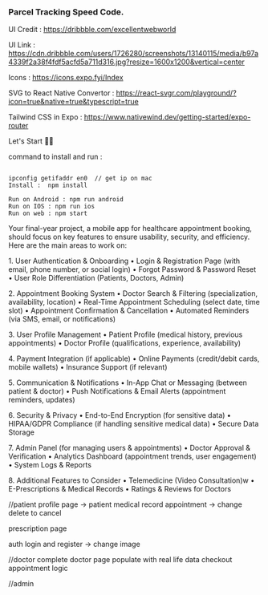 ### Parcel Tracking Speed Code.

UI Credit : https://dribbble.com/excellentwebworld

UI Link : https://cdn.dribbble.com/users/1726280/screenshots/13140115/media/b97a4339f2a38f4fdf5acfd5a711d316.jpg?resize=1600x1200&vertical=center

Icons : https://icons.expo.fyi/Index

SVG to React Native Convertor : https://react-svgr.com/playground/?icon=true&native=true&typescript=true

Tailwind CSS in Expo : https://www.nativewind.dev/getting-started/expo-router

Let's Start 👋🏻

command to install and run :

```

ipconfig getifaddr en0  // get ip on mac
Install :  npm install

Run on Android : npm run android
Run on IOS : npm run ios
Run on web : npm start
```

Your final-year project, a mobile app for healthcare appointment booking, should focus on key features to ensure usability, security, and efficiency. Here are the main areas to work on:

1.⁠ ⁠User Authentication & Onboarding
• Login & Registration Page (with email, phone number, or social login)
• Forgot Password & Password Reset
• User Role Differentiation (Patients, Doctors, Admin)

2.⁠ ⁠Appointment Booking System
• Doctor Search & Filtering (specialization, availability, location)
• Real-Time Appointment Scheduling (select date, time slot)
• Appointment Confirmation & Cancellation
• Automated Reminders (via SMS, email, or notifications)

3.⁠ ⁠User Profile Management
• Patient Profile (medical history, previous appointments)
• Doctor Profile (qualifications, experience, availability)

4.⁠ ⁠Payment Integration (if applicable)
• Online Payments (credit/debit cards, mobile wallets)
• Insurance Support (if relevant)

5.⁠ ⁠Communication & Notifications
• In-App Chat or Messaging (between patient & doctor)
• Push Notifications & Email Alerts (appointment reminders, updates)

6.⁠ ⁠Security & Privacy
• End-to-End Encryption (for sensitive data)
• HIPAA/GDPR Compliance (if handling sensitive medical data)
• Secure Data Storage

7.⁠ ⁠Admin Panel (for managing users & appointments)
• Doctor Approval & Verification
• Analytics Dashboard (appointment trends, user engagement)
• System Logs & Reports

8.⁠ ⁠Additional Features to Consider
• Telemedicine (Video Consultation)w
• E-Prescriptions & Medical Records
• Ratings & Reviews for Doctors

//patient
profile page -> patient medical record
appointment -> change delete to cancel

<!-- settings -> send token on password reset -->

prescription page

auth
login and register -> change image

//doctor
complete doctor page
populate with real life data
checkout appointment logic

<!-- change doctor admin to doctor -->

//admin

<!-- create admin account -->
